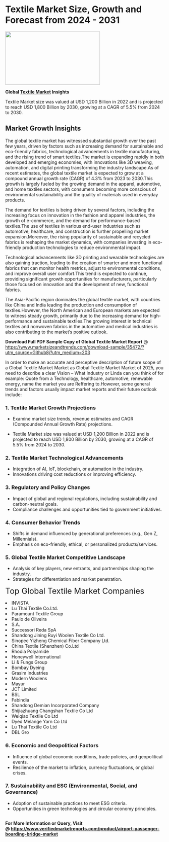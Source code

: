 <H1>Textile Market Size, Growth and Forecast from 2024 - 2031</H1><img class="aligncenter size-medium wp-image-584254" src="https://thirdeyenews.in/wp-content/uploads/2024/09/Global-Market-Research-300x168.jpeg" alt="" width="300" height="168" /><p><strong>Global&nbsp;<a href="https://www.marketsizeandtrends.com/download-sample/35472/?utm_source=Github8j?utm_medium=203">Textile Market</a> Insights</strong></p><p>Textile Market size was valued at USD 1,200 Billion in 2022 and is projected to reach USD 1,800 Billion by 2030, growing at a CAGR of 5.5% from 2024 to 2030.</p><p><h2>Market Growth Insights</h2> <p>The global textile market has witnessed substantial growth over the past few years, driven by factors such as increasing demand for sustainable and eco-friendly fabrics, technological advancements in textile manufacturing, and the rising trend of smart textiles.The market is expanding rapidly in both developed and emerging economies, with innovations like 3D weaving, automation, and digital printing transforming the industry landscape.As of recent estimates, the global textile market is expected to grow at a compound annual growth rate (CAGR) of 4.3% from 2023 to 2030.This growth is largely fueled by the growing demand in the apparel, automotive, and home textiles sectors, with consumers becoming more conscious of environmental sustainability and the quality of materials used in everyday products.</p> <p>The demand for textiles is being driven by several factors, including the increasing focus on innovation in the fashion and apparel industries, the growth of e-commerce, and the demand for performance-based textiles.The use of textiles in various end-user industries such as automotive, healthcare, and construction is further propelling market expansion.Moreover, the rising popularity of sustainable and recycled fabrics is reshaping the market dynamics, with companies investing in eco-friendly production technologies to reduce environmental impact.</p> <p>Technological advancements like 3D printing and wearable technologies are also gaining traction, leading to the creation of smarter and more functional fabrics that can monitor health metrics, adjust to environmental conditions, and improve overall user comfort.This trend is expected to continue, providing significant growth opportunities for manufacturers, particularly those focused on innovation and the development of new, functional fabrics.</p> <p>The Asia-Pacific region dominates the global textile market, with countries like China and India leading the production and consumption of textiles.However, the North American and European markets are expected to witness steady growth, primarily due to the increasing demand for high-performance and sustainable textiles.The growing interest in technical textiles and nonwoven fabrics in the automotive and medical industries is also contributing to the market’s positive outlook.</p> <p><span class=""><strong>Download Full PDF Sample Copy of Global Textile Market Report</strong> @ <a href="https://www.marketsizeandtrends.com/download-sample/35472/?utm_source=Github8j?utm_medium=203" target="_blank">https://www.marketsizeandtrends.com/download-sample/35472/?utm_source=Github8j?utm_medium=203</a></span></p><p>In order to make an accurate and perceptive description of future scope of a Global&nbsp;Textile Market Market as Global&nbsp;Textile Market Market of 2025, you need to describe a clear Vision &ndash; What Industry or Linda can you think of for example: Quote from a Technology, healthcare, automotive, renewable energy, name the market you are Reffering to.However, some general trends and factors usually impact market reports and their future outlook include:</p><h3>1.&nbsp;<strong>Textile Market Growth Projections</strong></h3><ul><li>Examine market size trends, revenue estimates and CAGR (Compounded Annual Growth Rate) projections.</li><li><p>Textile Market size was valued at USD 1,200 Billion in 2022 and is projected to reach USD 1,800 Billion by 2030, growing at a CAGR of 5.5% from 2024 to 2030.</p></li></ul><h3>2.&nbsp;<strong>Textile Market Technological Advancements</strong></h3><ul><li>Integration of AI, IoT, blockchain, or automation in the industry.</li><li>Innovations driving cost reductions or improving efficiency.</li></ul><h3>3.&nbsp;<strong>Regulatory and Policy Changes</strong></h3><ul><li>Impact of global and regional regulations, including sustainability and carbon-neutral goals.</li><li>Compliance challenges and opportunities tied to government initiatives.</li></ul><h3>4.&nbsp;<strong>Consumer Behavior Trends</strong></h3><ul><li>Shifts in demand influenced by generational preferences (e.g., Gen Z, Millennials).</li><li>Emphasis on eco-friendly, ethical, or personalized products/services.</li></ul><h3>5.&nbsp;<strong>Global Textile Market Competitive Landscape</strong></h3><ul><li>Analysis of key players, new entrants, and partnerships shaping the industry.</li><li>Strategies for differentiation and market penetration.</li></ul><p data-pm-slice="1 1 []"><span style="color: inherit; font-family: inherit; font-size: 25px;">Top Global Textile Market Companies</span></p><div class="" data-test-id=""><p><li>INVISTA</li><li> Lu Thai Textile Co.Ltd.</li><li> Paramount Textile Group</li><li> Paulo de Oliveira</li><li> S.A.</li><li> Successori Reda SpA</li><li> Shandong Jining Ruyi Woolen Textile Co Ltd.</li><li> Sinopec Yizheng Chemical Fiber Company Ltd.</li><li> China Textile (Shenzhen) Co.Ltd</li><li> Rhodia Polyamide</li><li> Honeywell International</li><li> Li & Fungs Group</li><li> Bombay Dyeing</li><li> Grasim Industries</li><li> Modern Woolens</li><li> Mayur</li><li> JCT Limited</li><li> BSL</li><li> Fabindia</li><li> Shandong Demian Incorporated Company</li><li> Shijiazhuang Changshan Textile Co Ltd</li><li> Weiqiao Textile Co Ltd</li><li> Dyed Melange Yarn Co Ltd</li><li> Lu Thai Textile Co Ltd</li><li> DBL Gro</li></p></div><h3>6.&nbsp;<strong>Economic and Geopolitical Factors</strong></h3><ul><li>Influence of global economic conditions, trade policies, and geopolitical events.</li><li>Resilience of the market to inflation, currency fluctuations, or global crises.</li></ul><h3>7.&nbsp;<strong>Sustainability and ESG (Environmental, Social, and Governance)</strong></h3><ul><li>Adoption of sustainable practices to meet ESG criteria.</li><li>Opportunities in green technologies and circular economy principles.</li></ul><h2><strong style="font-size: 14px;">For More Information or Query, Visit @&nbsp;</strong><a style="background-color: #ffffff; font-size: 14px;" href="https://www.marketsizeandtrends.com/report/textile-market/" target="_blank">https://www.verifiedmarketreports.com/product/airport-passenger-boarding-bridge-market</a></h2>